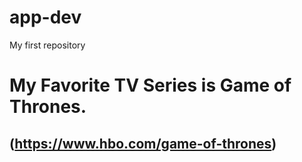 
# app-dev
My first repository

# **My Favorite TV Series is Game of Thrones.**
## (https://www.hbo.com/game-of-thrones)
